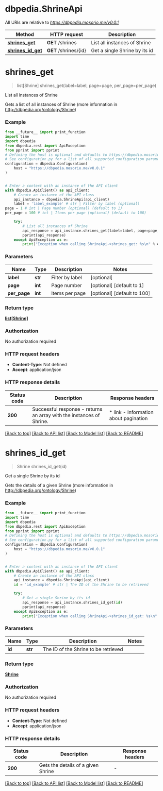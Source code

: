 # dbpedia.ShrineApi

All URIs are relative to *https://dbpedia.mosorio.me/v0.0.1*

Method | HTTP request | Description
------------- | ------------- | -------------
[**shrines_get**](ShrineApi.md#shrines_get) | **GET** /shrines | List all instances of Shrine
[**shrines_id_get**](ShrineApi.md#shrines_id_get) | **GET** /shrines/{id} | Get a single Shrine by its id


# **shrines_get**
> list[Shrine] shrines_get(label=label, page=page, per_page=per_page)

List all instances of Shrine

Gets a list of all instances of Shrine (more information in http://dbpedia.org/ontology/Shrine)

### Example

```python
from __future__ import print_function
import time
import dbpedia
from dbpedia.rest import ApiException
from pprint import pprint
# Defining the host is optional and defaults to https://dbpedia.mosorio.me/v0.0.1
# See configuration.py for a list of all supported configuration parameters.
configuration = dbpedia.Configuration(
    host = "https://dbpedia.mosorio.me/v0.0.1"
)


# Enter a context with an instance of the API client
with dbpedia.ApiClient() as api_client:
    # Create an instance of the API class
    api_instance = dbpedia.ShrineApi(api_client)
    label = 'label_example' # str | Filter by label (optional)
page = 1 # int | Page number (optional) (default to 1)
per_page = 100 # int | Items per page (optional) (default to 100)

    try:
        # List all instances of Shrine
        api_response = api_instance.shrines_get(label=label, page=page, per_page=per_page)
        pprint(api_response)
    except ApiException as e:
        print("Exception when calling ShrineApi->shrines_get: %s\n" % e)
```

### Parameters

Name | Type | Description  | Notes
------------- | ------------- | ------------- | -------------
 **label** | **str**| Filter by label | [optional] 
 **page** | **int**| Page number | [optional] [default to 1]
 **per_page** | **int**| Items per page | [optional] [default to 100]

### Return type

[**list[Shrine]**](Shrine.md)

### Authorization

No authorization required

### HTTP request headers

 - **Content-Type**: Not defined
 - **Accept**: application/json

### HTTP response details
| Status code | Description | Response headers |
|-------------|-------------|------------------|
**200** | Successful response - returns an array with the instances of Shrine. |  * link - Information about pagination <br>  |

[[Back to top]](#) [[Back to API list]](../README.md#documentation-for-api-endpoints) [[Back to Model list]](../README.md#documentation-for-models) [[Back to README]](../README.md)

# **shrines_id_get**
> Shrine shrines_id_get(id)

Get a single Shrine by its id

Gets the details of a given Shrine (more information in http://dbpedia.org/ontology/Shrine)

### Example

```python
from __future__ import print_function
import time
import dbpedia
from dbpedia.rest import ApiException
from pprint import pprint
# Defining the host is optional and defaults to https://dbpedia.mosorio.me/v0.0.1
# See configuration.py for a list of all supported configuration parameters.
configuration = dbpedia.Configuration(
    host = "https://dbpedia.mosorio.me/v0.0.1"
)


# Enter a context with an instance of the API client
with dbpedia.ApiClient() as api_client:
    # Create an instance of the API class
    api_instance = dbpedia.ShrineApi(api_client)
    id = 'id_example' # str | The ID of the Shrine to be retrieved

    try:
        # Get a single Shrine by its id
        api_response = api_instance.shrines_id_get(id)
        pprint(api_response)
    except ApiException as e:
        print("Exception when calling ShrineApi->shrines_id_get: %s\n" % e)
```

### Parameters

Name | Type | Description  | Notes
------------- | ------------- | ------------- | -------------
 **id** | **str**| The ID of the Shrine to be retrieved | 

### Return type

[**Shrine**](Shrine.md)

### Authorization

No authorization required

### HTTP request headers

 - **Content-Type**: Not defined
 - **Accept**: application/json

### HTTP response details
| Status code | Description | Response headers |
|-------------|-------------|------------------|
**200** | Gets the details of a given Shrine |  -  |

[[Back to top]](#) [[Back to API list]](../README.md#documentation-for-api-endpoints) [[Back to Model list]](../README.md#documentation-for-models) [[Back to README]](../README.md)

